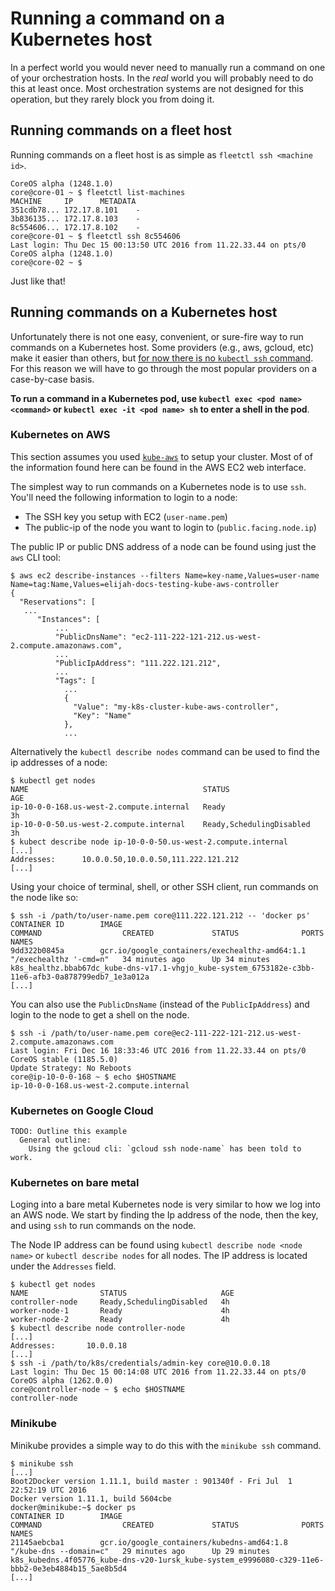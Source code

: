 # Running a command on a Kubernetes host

In a perfect world you would never need to manually run a command on one of your orchestration hosts. In the *real* world you will probably need to do this at least once. Most orchestration systems are not designed for this operation, but they rarely block you from doing it.

## Running commands on a fleet host

Running commands on a fleet host is as simple as `fleetctl ssh <machine id>`.

```
CoreOS alpha (1248.1.0)
core@core-01 ~ $ fleetctl list-machines
MACHINE     IP      METADATA
351cdb78... 172.17.8.101    -
3b836135... 172.17.8.103    -
8c554606... 172.17.8.102    -
core@core-01 ~ $ fleetctl ssh 8c554606
Last login: Thu Dec 15 00:13:50 UTC 2016 from 11.22.33.44 on pts/0
CoreOS alpha (1248.1.0)
core@core-02 ~ $ 
```

Just like that!

## Running commands on a Kubernetes host

Unfortunately there is not one easy, convenient, or sure-fire way to run commands on a Kubernetes host. Some providers (e.g., aws, gcloud, etc) make it easier than others, but [for now there is no `kubectl ssh` command][kube-ssh]. For this reason we will have to go through the most popular providers on a case-by-case basis.

**To run a command in a Kubernetes pod, use `kubectl exec <pod name> <command>` or `kubectl exec -it <pod name> sh` to enter a shell in the pod**.

### Kubernetes on AWS

This section assumes you used [`kube-aws`][gh-kube-aws] to setup your cluster. Most of of the information found here can be found in the AWS EC2 web interface.

The simplest way to run commands on a Kubernetes node is to use `ssh`. You'll need the following information to login to a node:

* The SSH key you setup with EC2 (`user-name.pem`)
* The public-ip of the node you want to login to (`public.facing.node.ip`)

The public IP or public DNS address of a node can be found using just the `aws` CLI tool:

```
$ aws ec2 describe-instances --filters Name=key-name,Values=user-name Name=tag:Name,Values=elijah-docs-testing-kube-aws-controller
{
  "Reservations": [
   ...
      "Instances": [
          ...
          "PublicDnsName": "ec2-111-222-121-212.us-west-2.compute.amazonaws.com", 
          ...
          "PublicIpAddress": "111.222.121.212", 
          ...
          "Tags": [
            ...
            {
              "Value": "my-k8s-cluster-kube-aws-controller", 
              "Key": "Name"
            }, 
            ...
```

Alternatively the `kubectl describe nodes` command can be used to find the ip addresses of a node:

```
$ kubectl get nodes
NAME                                       STATUS                     AGE
ip-10-0-0-168.us-west-2.compute.internal   Ready                      3h
ip-10-0-0-50.us-west-2.compute.internal    Ready,SchedulingDisabled   3h
$ kubect describe node ip-10-0-0-50.us-west-2.compute.internal
[...]
Addresses:      10.0.0.50,10.0.0.50,111.222.121.212
[...]
```

Using your choice of terminal, shell, or other SSH client, run commands on the node like so:

```
$ ssh -i /path/to/user-name.pem core@111.222.121.212 -- 'docker ps'
CONTAINER ID        IMAGE                                                        COMMAND                  CREATED             STATUS              PORTS               NAMES
9dd322b0845a        gcr.io/google_containers/exechealthz-amd64:1.1               "/exechealthz '-cmd=n"   34 minutes ago      Up 34 minutes                           k8s_healthz.bbab67dc_kube-dns-v17.1-vhgjo_kube-system_6753182e-c3bb-11e6-afb3-0a878799edb7_1e3a012a
[...]
```

You can also use the `PublicDnsName` (instead of the `PublicIpAddress`) and login to the node to get a shell on the node.

```
$ ssh -i /path/to/user-name.pem core@ec2-111-222-121-212.us-west-2.compute.amazonaws.com
Last login: Fri Dec 16 18:33:46 UTC 2016 from 11.22.33.44 on pts/0
CoreOS stable (1185.5.0)
Update Strategy: No Reboots
core@ip-10-0-0-168 ~ $ echo $HOSTNAME
ip-10-0-0-168.us-west-2.compute.internal
```

### Kubernetes on Google Cloud

```
TODO: Outline this example
  General outline:
    Using the gcloud cli: `gcloud ssh node-name` has been told to work.
```

### Kubernetes on bare metal

Loging into a bare metal Kubernetes node is very similar to how we log into an AWS node. We start by finding the Ip address of the node, then the key, and using `ssh` to run commands on the node.

The Node IP address can be found using `kubectl describe node <node name>` or `kubectl describe nodes` for all nodes. The IP address is located under the `Addresses` field.

```
$ kubectl get nodes
NAME                STATUS                     AGE
controller-node     Ready,SchedulingDisabled   4h
worker-node-1       Ready                      4h
worker-node-2       Ready                      4h
$ kubectl describe node controller-node
[...]
Addresses:       10.0.0.18
[...]
$ ssh -i /path/to/k8s/credentials/admin-key core@10.0.0.18
Last login: Thu Dec 15 00:14:08 UTC 2016 from 11.22.33.44 on pts/0
CoreOS alpha (1262.0.0)
core@controller-node ~ $ echo $HOSTNAME
controller-node
```

### Minikube

Minikube provides a simple way to do this with the `minikube ssh` command.

```
$ minikube ssh
[...]
Boot2Docker version 1.11.1, build master : 901340f - Fri Jul  1 22:52:19 UTC 2016
Docker version 1.11.1, build 5604cbe
docker@minikube:~$ docker ps
CONTAINER ID        IMAGE                                                        COMMAND                  CREATED             STATUS              PORTS               NAMES
21145aebcba1        gcr.io/google_containers/kubedns-amd64:1.8                   "/kube-dns --domain=c"   29 minutes ago      Up 29 minutes                           k8s_kubedns.4f05776_kube-dns-v20-1ursk_kube-system_e9996080-c329-11e6-bbb2-0e3eb4884b15_5ae8b5d4
[...]
```

[gh-kube-aws]: https://github.com/coreos/kube-aws
[kube-ssh]: https://github.com/kubernetes/kubernetes/issues/3920#issuecomment-211721711
